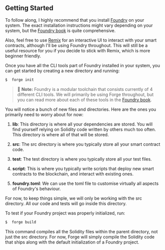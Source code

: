 ## Getting Started


To follow along, I highly recommend that you install [Foundry](https://github.com/foundry-rs/foundry) on your system.
The exact installation instructions might vary depending on your system, but the [Foundry book](https://book.getfoundry.sh/ "Foundry book") is quite comprehensive.

Also, feel free to use [Remix](https://remix.ethereum.org/) for an interactive UI to interact with your smart contracts, although I'll be using Foundry throughout.
This will still be a useful resource for you if you decide to stick with Remix, which is more beginner friendly.

Once you have all the CLI tools part of Foundry installed in your system, you can get started by creating a new directory and running:

```sh
$  forge init
```

> 📝  **Note:**
> Foundry is a modular toolchain that consists currently of 4 different CLI tools. We will primarily be using Forge throughout, but
> you can read more about each of these tools in the [Foundry book](https://book.getfoundry.sh/).

You will notice a bunch of new files and directories. Here are the ones you primarily need to worry about for now:

1. **lib**: This directory is where all your dependencies are stored. You will find yourself relying on Solidity code written by others much too often. This directory is where all of that will be stored.

2. **src**: The src directory is where you typically store all your smart contract code.

3. **test**: The test directory is where you typically store all your test files.

4. **script**: This is where you typically write scripts that deploy new smart contracts to the blockchain, and interact with existing ones.

5. **foundry.toml**: We can use the toml file to customise virtually all aspects of Foundry's behaviour.

For now, to keep things simple, we will only be working with the src directory. All our code and tests will go inside this directory.

To test if your Foundry project was properly initialized, run:

```sh
$  forge build
```
This command compiles all the Solidity files within the parent directory, not just the src directory. For now, Forge will simply compile the Solidity code that ships along with the default initialization of a Foundry project.
